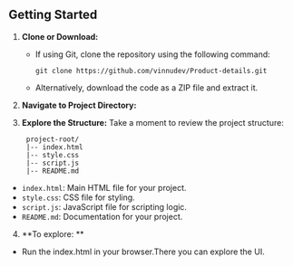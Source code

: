 ## Getting Started

1. **Clone or Download:**
   - If using Git, clone the repository using the following command:
     ```
     git clone https://github.com/vinnudev/Product-details.git
     ```
   - Alternatively, download the code as a ZIP file and extract it.

2. **Navigate to Project Directory:**

3. **Explore the Structure:**
Take a moment to review the project structure:

        project-root/
        |-- index.html
        |-- style.css
        |-- script.js
        |-- README.md
- `index.html`: Main HTML file for your project.
- `style.css`: CSS file for styling.
- `script.js`: JavaScript file for scripting logic.
- `README.md`: Documentation for your project.
4. **To explore: **
- Run the index.html in your browser.There you can explore the UI.
